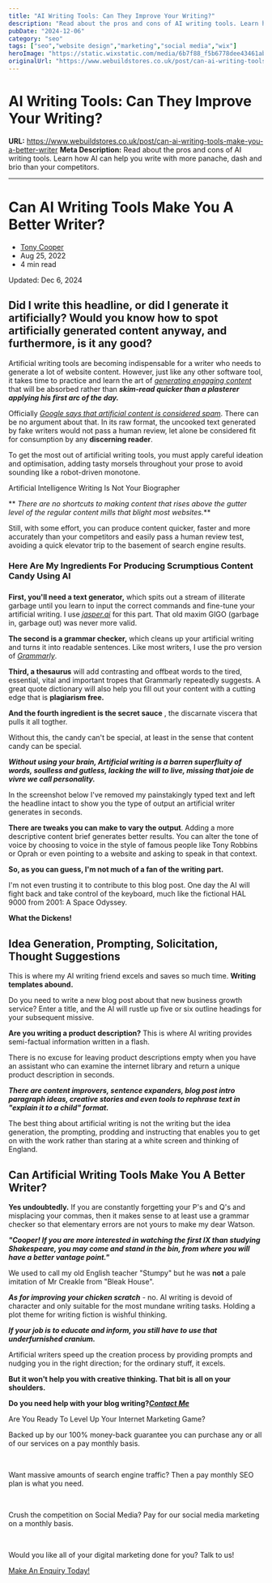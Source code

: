 ```yaml
---
title: "AI Writing Tools: Can They Improve Your Writing?"
description: "Read about the pros and cons of AI writing tools. Learn how AI can help you write with more panache, dash and brio than your competitors."
pubDate: "2024-12-06"
category: "seo"
tags: ["seo","website design","marketing","social media","wix"]
heroImage: "https://static.wixstatic.com/media/6b7f88_f5b6778dee43461ab0a8c9d0e6471f42~mv2.jpg/v1/fill/w_740,h_420,al_c,q_90,usm_0.66_1.00_0.01,enc_avif,quality_auto/6b7f88_f5b6778dee43461ab0a8c9d0e6471f42~mv2.jpg"
originalUrl: "https://www.webuildstores.co.uk/post/can-ai-writing-tools-make-you-a-better-writer"
---
```


# AI Writing Tools: Can They Improve Your Writing?

**URL:** https://www.webuildstores.co.uk/post/can-ai-writing-tools-make-you-a-better-writer
**Meta Description:** Read about the pros and cons of AI writing tools. Learn how AI can help you write with more panache, dash and brio than your competitors.

---

# Can AI Writing Tools Make You A Better Writer?

  * [Tony Cooper](https://www.webuildstores.co.uk/profile/storebuilder/profile)
  * Aug 25, 2022
  * 4 min read

Updated: Dec 6, 2024

## Did I write this headline, or did I generate it artificially? Would you know how to spot artificially generated content anyway, and furthermore, is it any good?

Artificial writing tools are becoming indispensable for a writer who needs to generate a lot of website content. However, just like any other software tool, it takes time to practice and learn the art of [_generating engaging content_](https://www.webuildstores.co.uk/blog-writing) that will be absorbed rather than **_skim-read quicker than a plasterer applying his first arc of the day._**   

Officially [_Google says that artificial content is considered spam_](https://www.searchenginejournal.com/google-says-ai-generated-content-is-against-guidelines/444916/). There can be no argument about that. In its raw format, the uncooked text generated by fake writers would not pass a human review, let alone be considered fit for consumption by any **discerning reader**.   

To get the most out of artificial writing tools, you must apply careful ideation and optimisation, adding tasty morsels throughout your prose to avoid sounding like a robot-driven monotone.

  



Artificial Intelligence Writing Is Not Your Biographer

  

** _There are no shortcuts to making content that rises above the gutter level of the regular content mills that blight most websites._**

  

Still, with some effort, you can produce content quicker, faster and more accurately than your competitors and easily pass a human review test, avoiding a quick elevator trip to the basement of search engine results.

  

### Here Are My Ingredients For Producing Scrumptious Content Candy Using AI

###   

**First, you'll need a text generator,** which spits out a stream of illiterate garbage until you learn to input the correct commands and fine-tune your artificial writing. I use [_jasper.ai_](https://www.jasper.ai) for this part. That old maxim GIGO (garbage in, garbage out) was never more valid.   

**The second is a grammar checker,** which cleans up your artificial writing and turns it into readable sentences. Like most writers, I use the pro version of [_Grammarly_](https://www.grammarly.com).    

**Third, a thesaurus** will add contrasting and offbeat words to the tired, essential, vital and important tropes that Grammarly repeatedly suggests. A great quote dictionary will also help you fill out your content with a cutting edge that is **plagiarism free.**   

**And the fourth ingredient is the secret sauce** , the discarnate viscera that pulls it all togther. 

  

Without this, the candy can't be special, at least in the sense that content candy can be special.   

**_Without using your brain, Artificial writing is a barren superfluity of words, soulless and gutless, lacking the will to live, missing that joie de vivre we call personality._**   

In the screenshot below I've removed my painstakingly typed text and left the headline intact to show you the type of output an artificial writer generates in seconds. 

  

  



  

  

**There are tweaks you can make to vary the output**. Adding a more descriptive content brief generates better results. You can alter the tone of voice by choosing to voice in the style of famous people like Tony Robbins or Oprah or even pointing to a website and asking to speak in that context.   

**So, as you can guess, I'm not much of a fan of the writing part.**

  

I'm not even trusting it to contribute to this blog post. One day the AI will fight back and take control of the keyboard, much like the fictional HAL 9000 from 2001: A Space Odyssey. 

  

**What the Dickens!**

  

## Idea Generation, Prompting, Solicitation, Thought Suggestions

This is where my AI writing friend excels and saves so much time. **Writing templates abound.**   

Do you need to write a new blog post about that new business growth service? Enter a title, and the AI will rustle up five or six outline headings for your subsequent missive.   

**Are you writing a product description?** This is where AI writing provides semi-factual information written in a flash. 

  

There is no excuse for leaving product descriptions empty when you have an assistant who can examine the internet library and return a unique product description in seconds.

**_There are content improvers, sentence expanders, blog post intro paragraph ideas, creative stories and even tools to rephrase text in "explain it to a child" format._**   

The best thing about artificial writing is not the writing but the idea generation, the prompting, prodding and instructing that enables you to get on with the work rather than staring at a white screen and thinking of England.   

## Can Artificial Writing Tools Make You A Better Writer?   

**Yes undoubtedly.** If you are constantly forgetting your P's and Q's and misplacing your commas, then it makes sense to at least use a grammar checker so that elementary errors are not yours to make my dear Watson. 

  

**_"Cooper! If you are more interested in watching the first IX than studying Shakespeare, you may come and stand in the bin, from where you will have a better vantage point."_**

  

We used to call my old English teacher "Stumpy" but he was **not** a pale imitation of Mr Creakle from "Bleak House".   

**_As for improving your chicken scratch_** \- no. AI writing is devoid of character and only suitable for the most mundane writing tasks. Holding a plot theme for writing fiction is wishful thinking.   

**_If your job is to educate and inform, you still have to use that underfurnished cranium._**   

Artificial writers speed up the creation process by providing prompts and nudging you in the right direction; for the ordinary stuff, it excels.   

**But it won't help you with creative thinking. That bit is all on your shoulders.**

  

**Do you need help with your blog writing?**[**_Contact Me_**](https://www.webuildstores.co.uk/contact)



Are You Ready To Level Up Your Internet Marketing Game?

Backed up by our 100% money-back guarantee you can purchase any or all of our services on a pay monthly basis.

​

Want massive amounts of search engine traffic? Then a pay monthly SEO plan is what you need.

​

Crush the competition on Social Media? Pay for our social media marketing on a monthly basis.

​

Would you like all of your digital marketing done for you? Talk to us!

[Make An Enquiry Today!](https://www.webuildstores.co.uk/contact)

